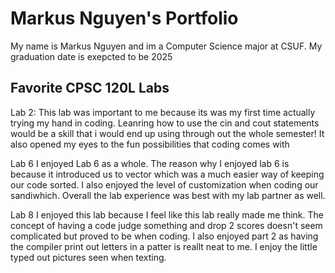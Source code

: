 
# Markus Nguyen's Portfolio


My name is Markus Nguyen and im a Computer Science major at CSUF. My graduation date is exepcted to be 2025

## Favorite CPSC 120L Labs

Lab 2:
This lab was important to me because its was my first time actually trying my hand in coding. Leanring how to use the cin and cout statements would be a skill that i would end up using through out the whole semester! It also opened my eyes to the fun possibilities that coding comes with

Lab 6
I enjoyed Lab 6 as a whole. The reason why I enjoyed lab 6 is because it introduced us to vector which was a much easier way of keeping our code sorted. I also enjoyed the level of customization when coding our sandiwhich. Overall the lab experience was best with my lab partner as well.

Lab 8
I enjoyed this lab because I feel like this lab really made me think. The concept of having a code judge something and drop 2 scores doesn't seem complicated but proved to be when coding. I also enjoyed part 2 as having the compiler print out letters in a patter is reallt neat to me. I enjoy the little typed out pictures seen when texting.